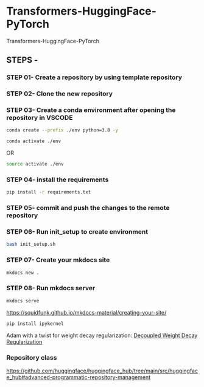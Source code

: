 # Transformers-HuggingFace-PyTorch
Transformers-HuggingFace-PyTorch

## STEPS -

### STEP 01- Create a repository by using template repository

### STEP 02- Clone the new repository

### STEP 03- Create a conda environment after opening the repository in VSCODE

```bash
conda create --prefix ./env python=3.8 -y
```

```bash
conda activate ./env
```
OR
```bash
source activate ./env
```

### STEP 04- install the requirements
```bash
pip install -r requirements.txt
```


### STEP 05- commit and push the changes to the remote repository

### STEP 06- Run init_setup to create environment
```bash
bash init_setup.sh
```

### STEP 07- Create your mkdocs site
```bash
mkdocs new .
```

### STEP 08- Run mkdocs server
```bash
mkdocs serve
```

https://squidfunk.github.io/mkdocs-material/creating-your-site/

```bash
pip install ipykernel
```

Adam with a twist for weight decay regularization:
[Decoupled Weight Decay Regularization](https://arxiv.org/abs/1711.05101)

### Repository class
https://github.com/huggingface/huggingface_hub/tree/main/src/huggingface_hub#advanced-programmatic-repository-management


